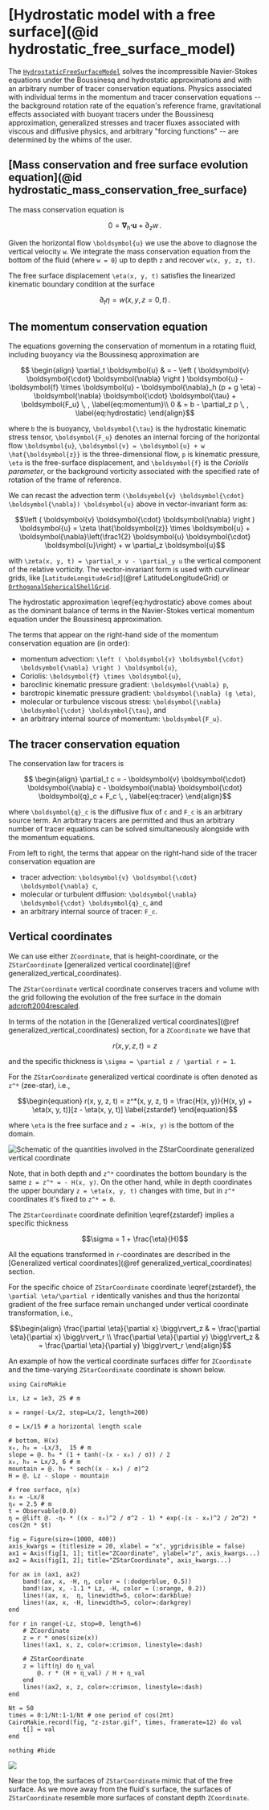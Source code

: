 # [Hydrostatic model with a free surface](@id hydrostatic_free_surface_model)

The [`HydrostaticFreeSurfaceModel`](@ref) solves the incompressible Navier-Stokes equations under
the Boussinesq and hydrostatic approximations and with an arbitrary number of tracer conservation
equations. Physics associated with individual terms in the momentum and tracer conservation
equations -- the background rotation rate of the equation's reference frame,
gravitational effects associated with buoyant tracers under the Boussinesq
approximation, generalized stresses and tracer fluxes associated with viscous and
diffusive physics, and arbitrary "forcing functions" -- are determined by the whims of the
user.

## [Mass conservation and free surface evolution equation](@id hydrostatic_mass_conservation_free_surface)

The mass conservation equation is
```math
    0 = \boldsymbol{\nabla}_h \boldsymbol{\cdot} \boldsymbol{u} + \partial_z w \, .
```

Given the horizontal flow ``\boldsymbol{u}`` we use the above to diagnose the vertical velocity ``w``.
We integrate the mass conservation equation from the bottom of the fluid (where ``w = 0``) up to
depth ``z`` and recover ``w(x, y, z, t)``.

The free surface displacement ``\eta(x, y, t)`` satisfies the linearized kinematic boundary
condition at the surface
```math
    \partial_t \eta = w(x, y, z=0, t) \, .
```

## The momentum conservation equation

The equations governing the conservation of momentum in a rotating fluid, including buoyancy
via the Boussinesq approximation are
```math
    \begin{align}
    \partial_t \boldsymbol{u} & = - \left ( \boldsymbol{v} \boldsymbol{\cdot} \boldsymbol{\nabla} \right ) \boldsymbol{u}
                        - \boldsymbol{f} \times \boldsymbol{u}
                        - \boldsymbol{\nabla}_h (p + g \eta)
                        - \boldsymbol{\nabla} \boldsymbol{\cdot} \boldsymbol{\tau}
                        + \boldsymbol{F_u} \, , \label{eq:momentum}\\
    0 & = b - \partial_z p \, , \label{eq:hydrostatic}
    \end{align}
```
where ``b`` the is buoyancy, ``\boldsymbol{\tau}`` is the hydrostatic kinematic stress tensor,
``\boldsymbol{F_u}`` denotes an internal forcing of the horizontal flow ``\boldsymbol{u}``,
``\boldsymbol{v} = \boldsymbol{u} + w \hat{\boldsymbol{z}}`` is the three-dimensional flow,
``p`` is kinematic pressure, ``\eta`` is the free-surface displacement, and ``\boldsymbol{f}``
is the *Coriolis parameter*, or the background vorticity associated with the specified rate of
rotation of the frame of reference.

We can recast the advection term ``(\boldsymbol{v} \boldsymbol{\cdot} \boldsymbol{\nabla}) \boldsymbol{u}``
above in vector-invariant form as:

```math
\left ( \boldsymbol{v} \boldsymbol{\cdot} \boldsymbol{\nabla} \right ) \boldsymbol{u} = \zeta \hat{\boldsymbol{z}} \times \boldsymbol{u} + \boldsymbol{\nabla}\left(\frac1{2} \boldsymbol{u} \boldsymbol{\cdot} \boldsymbol{u}\right) + w \partial_z \boldsymbol{u}
```
with ``\zeta(x, y, t) = \partial_x v - \partial_y u`` the vertical component of the relative vorticity.
The vector-invariant form is used with curvilinear grids, like [`LatitudeLongitudeGrid`](@ref LatitudeLongitudeGrid) or [`OrthogonalSphericalShellGrid`](@ref).

The hydrostatic approximation \eqref{eq:hydrostatic} above comes about as the dominant balance
of terms in the Navier-Stokes vertical momentum equation under the Boussinesq approximation.

The terms that appear on the right-hand side of the momentum conservation equation are (in order):

* momentum advection: ``\left ( \boldsymbol{v} \boldsymbol{\cdot} \boldsymbol{\nabla} \right )
  \boldsymbol{u}``,
* Coriolis: ``\boldsymbol{f} \times \boldsymbol{u}``,
* baroclinic kinematic pressure gradient: ``\boldsymbol{\nabla} p``,
* barotropic kinematic pressure gradient: ``\boldsymbol{\nabla} (g \eta)``,
* molecular or turbulence viscous stress: ``\boldsymbol{\nabla} \boldsymbol{\cdot} \boldsymbol{\tau}``, and
* an arbitrary internal source of momentum: ``\boldsymbol{F_u}``.

## The tracer conservation equation

The conservation law for tracers is
```math
    \begin{align}
    \partial_t c = - \boldsymbol{v} \boldsymbol{\cdot} \boldsymbol{\nabla} c
                   - \boldsymbol{\nabla} \boldsymbol{\cdot} \boldsymbol{q}_c
                   + F_c \, ,
    \label{eq:tracer}
    \end{align}
```
where ``\boldsymbol{q}_c`` is the diffusive flux of ``c`` and ``F_c`` is an arbitrary source term.
An arbitrary tracers are permitted and thus an arbitrary number of tracer equations
can be solved simultaneously alongside with the momentum equations.

From left to right, the terms that appear on the right-hand side of the tracer conservation
equation are

* tracer advection: ``\boldsymbol{v} \boldsymbol{\cdot} \boldsymbol{\nabla} c``,
* molecular or turbulent diffusion: ``\boldsymbol{\nabla} \boldsymbol{\cdot} \boldsymbol{q}_c``, and
* an arbitrary internal source of tracer: ``F_c``.

## Vertical coordinates

We can use either `ZCoordinate`, that is height-coordinate, or the
`ZStarCoordinate` [generalized vertical coordinate](@ref generalized_vertical_coordinates).

The `ZStarCoordinate` vertical coordinate conserves tracers and volume with the grid following the evolution of the
free surface in the domain [adcroft2004rescaled](@citep).

In terms of the notation in the [Generalized vertical coordinates](@ref generalized_vertical_coordinates)
section, for a `ZCoordinate` we have that
```math
r(x, y, z, t) = z
```
and the specific thickness is ``\sigma = \partial z / \partial r = 1``.

For the `ZStarCoordinate` generalized vertical coordinate is often denoted as ``z^*`` (zee-star), i.e.,
```math
\begin{equation}
    r(x, y, z, t) = z^*(x, y, z, t) = \frac{H(x, y)}{H(x, y) + \eta(x, y, t)}[z - \eta(x, y, t)] \label{zstardef}
\end{equation}
```
where ``\eta`` is the free surface and ``z = -H(x, y)`` is the bottom of the domain.

![Schematic of the quantities involved in the ZStarCoordinate generalized vertical coordinate](../assets/zstar_schematic.png)

Note, that in both depth and ``z^*`` coordinates the bottom boundary is the same ``z = z^* = - H(x, y)``.
On the other hand, while in depth coordinates the upper boundary ``z = \eta(x, y, t)`` changes with time,
but in ``z^*`` coordinates it's fixed to ``z^* = 0``.

The `ZStarCoordinate` coordinate definition \eqref{zstardef} implies a specific thickness

```math
\sigma = 1 + \frac{\eta}{H}
```

All the equations transformed in ``r``-coordinates are described in the [Generalized vertical coordinates](@ref generalized_vertical_coordinates)
section.

For the specific choice of `ZStarCoordinate` coordinate \eqref{zstardef}, the ``\partial \eta/\partial r`` identically vanishes and
thus the horizontal gradient of the free surface remain unchanged under vertical coordinate transformation, i.e.,
```math
\begin{align}
    \frac{\partial \eta}{\partial x} \bigg\rvert_z & = \frac{\partial \eta}{\partial x} \bigg\rvert_r \\
    \frac{\partial \eta}{\partial y} \bigg\rvert_z & = \frac{\partial \eta}{\partial y} \bigg\rvert_r
\end{align}
```

An example of how the vertical coordinate surfaces differ for `ZCoordinate` and the time-varying `ZStarCoordinate` coordinate is shown below.

```@example
using CairoMakie

Lx, Lz = 1e3, 25 # m

x = range(-Lx/2, stop=Lx/2, length=200)

σ = Lx/15 # a horizontal length scale

# bottom, H(x)
x₀, h₀ = -Lx/3,  15 # m
slope = @. h₀ * (1 + tanh(-(x - x₀) / σ)) / 2
x₀, h₀ = Lx/3, 6 # m
mountain = @. h₀ * sech((x - x₀) / σ)^2
H = @. Lz - slope - mountain

# free surface, η(x)
x₀ = -Lx/8
η₀ = 2.5 # m
t = Observable(0.0)
η = @lift @. -η₀ * ((x - x₀)^2 / σ^2 - 1) * exp(-(x - x₀)^2 / 2σ^2) * cos(2π * $t)

fig = Figure(size=(1000, 400))
axis_kwargs = (titlesize = 20, xlabel = "x", ygridvisible = false)
ax1 = Axis(fig[1, 1]; title="ZCoordinate", ylabel="z", axis_kwargs...)
ax2 = Axis(fig[1, 2]; title="ZStarCoordinate", axis_kwargs...)

for ax in (ax1, ax2)
    band!(ax, x, -H, η, color = (:dodgerblue, 0.5))
    band!(ax, x, -1.1 * Lz, -H, color = (:orange, 0.2))
    lines!(ax, x,  η, linewidth=5, color=:darkblue)
    lines!(ax, x, -H, linewidth=5, color=:darkgrey)
end

for r in range(-Lz, stop=0, length=6)
    # ZCoordinate
    z = r * ones(size(x))
    lines!(ax1, x, z, color=:crimson, linestyle=:dash)

    # ZStarCoordinate
    z = lift(η) do η_val
        @. r * (H + η_val) / H + η_val
    end
    lines!(ax2, x, z, color=:crimson, linestyle=:dash)
end

Nt = 50
times = 0:1/Nt:1-1/Nt # one period of cos(2πt)
CairoMakie.record(fig, "z-zstar.gif", times, framerate=12) do val
    t[] = val
end

nothing #hide
```

![](z-zstar.gif)

Near the top, the surfaces of `ZStarCoordinate` mimic that of the free surface.
As we move away from the fluid's surface, the surfaces of `ZStarCoordinate` resemble more surfaces
of constant depth `ZCoordinate`.
